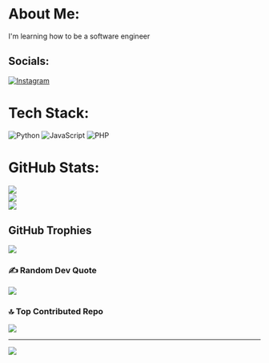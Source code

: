 #  About Me:
I'm learning how to be a software engineer  


##  Socials:
[![Instagram](https://img.shields.io/badge/Instagram-%23E4405F.svg?logo=Instagram&logoColor=white)](https://instagram.com/mo.az.m) 

#  Tech Stack:
![Python](https://img.shields.io/badge/python-3670A0?style=for-the-badge&logo=python&logoColor=ffdd54) ![JavaScript](https://img.shields.io/badge/javascript-%23323330.svg?style=for-the-badge&logo=javascript&logoColor=%23F7DF1E) ![PHP](https://img.shields.io/badge/php-%23777BB4.svg?style=for-the-badge&logo=php&logoColor=white)
#  GitHub Stats:
![](https://github-readme-stats.vercel.app/api?username=MAJOUL&theme=midnight-purple&hide_border=false&include_all_commits=false&count_private=true)<br/>
![](https://github-readme-streak-stats.herokuapp.com/?user=MAJOUL&theme=midnight-purple&hide_border=false)<br/>
![](https://github-readme-stats.vercel.app/api/top-langs/?username=MAJOUL&theme=midnight-purple&hide_border=false&include_all_commits=false&count_private=true&layout=compact)

##  GitHub Trophies
![](https://github-profile-trophy.vercel.app/?username=MAJOUL&theme=midnight-purple&no-frame=false&no-bg=true&margin-w=4)

### ✍️ Random Dev Quote
![](https://quotes-github-readme.vercel.app/api?type=horizontal&theme=tokyonight)

### 🔝 Top Contributed Repo
![](https://github-contributor-stats.vercel.app/api?username=MAJOUL&limit=5&theme=midnight-purple&combine_all_yearly_contributions=true)

---
[![](https://visitcount.itsvg.in/api?id=MAJOUL&icon=0&color=0)](https://visitcount.itsvg.in)

<!-- Proudly created with GPRM ( https://gprm.itsvg.in ) -->
